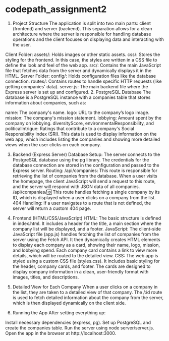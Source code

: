 # codepath_assignment2
1. Project Structure
The application is split into two main parts: client (frontend) and server (backend). This separation allows for a clean architecture where the server is responsible for handling database operations and the client focuses on displaying data and interacting with the user.

Client Folder:
assets/: Holds images or other static assets.
css/: Stores the styling for the frontend. In this case, the styles are written in a CSS file to define the look and feel of the web app.
src/: Contains the main JavaScript file that fetches data from the server and dynamically displays it in the HTML.
Server Folder:
config/: Holds configuration files like the database connection.
routes/: Contains routes to handle specific HTTP requests (like getting companies' data).
server.js: The main backend file where the Express server is set up and configured.
2. PostgreSQL Database
The database is a PostgreSQL instance with a companies table that stores information about companies, such as:

name: The company's name.
logo: URL to the company’s logo image.
mission: The company's mission statement.
lobbying: Amount spent by the company on lobbying.
diversityScore, environmentalResponsibility, and politicalIntrigue: Ratings that contribute to a company's Social Responsibility Index (SRI).
This data is used to display information on the web app, which includes listing the companies and showing more detailed views when the user clicks on each company.

3. Backend (Express Server)
Database Setup: The server connects to the PostgreSQL database using the pg library. The credentials for the database connection are stored in the configuration and passed to the Express server.
Routing:
/api/companies: This route is responsible for retrieving the list of companies from the database. When a user visits the homepage, the client JavaScript will send a request to this route, and the server will respond with JSON data of all companies.
/api/companies/:id: This route handles fetching a single company by its ID, which is displayed when a user clicks on a company from the list.
404 Handling: If a user navigates to a route that is not defined, the server will return a custom 404 page.
4. Frontend (HTML/CSS/JavaScript)
HTML:
The basic structure is defined in index.html. It includes a header for the title, a main section where the company list will be displayed, and a footer.
JavaScript:
The client-side JavaScript file (app.js) handles fetching the list of companies from the server using the Fetch API.
It then dynamically creates HTML elements to display each company as a card, showing their name, logo, mission, and lobbying spend. Each company card contains a link to view more details, which will be routed to the detailed view.
CSS:
The web app is styled using a custom CSS file (styles.css). It includes basic styling for the header, company cards, and footer.
The cards are designed to display company information in a clean, user-friendly format with images, titles, and descriptions.
5. Detailed View for Each Company
When a user clicks on a company in the list, they are taken to a detailed view of that company. The /:id route is used to fetch detailed information about the company from the server, which is then displayed dynamically on the client side.

6. Running the App
After setting everything up:

Install necessary dependencies (express, pg).
Set up PostgreSQL and create the companies table.
Run the server using node server/server.js.
Open the app in the browser at http://localhost:3000.
